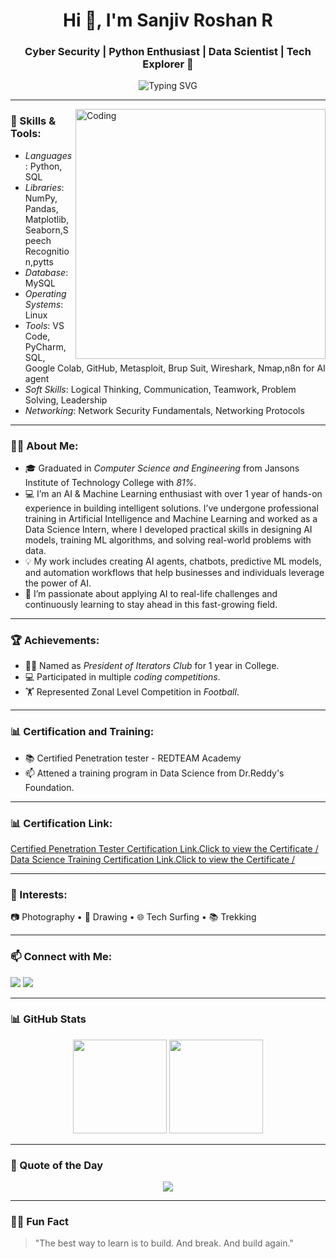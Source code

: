 <h1 align="center">Hi 👋, I'm Sanjiv Roshan R</h1>
<h3 align="center">Cyber Security | Python Enthusiast | Data Scientist | Tech Explorer 🚀</h3>

<p align="center">
  <img src="https://readme-typing-svg.demolab.com?font=Fira+Code&size=24&pause=1000&center=true&vCenter=true&width=435&lines=Python+Developer;Data+Scientist;Cloud+and+Networking+Explorer;Always+Learning+and+Building" alt="Typing SVG" />
</p>

---

<img align="right" alt="Coding" width="400" src="https://cdn.dribbble.com/users/1162077/screenshots/3848914/programmer.gif">

### 🔧 Skills & Tools:
- *Languages*: Python, SQL
- *Libraries*: NumPy, Pandas, Matplotlib, Seaborn,Speech Recognition,pytts
- *Database*: MySQL
- *Operating Systems*: Linux
- *Tools*: VS Code, PyCharm, SQL, Google Colab, GitHub, Metasploit, Brup Suit, Wireshark, Nmap,n8n for AI agent
- *Soft Skills*: Logical Thinking, Communication, Teamwork, Problem Solving, Leadership
- *Networking*: Network Security Fundamentals, Networking Protocols 

---

### 👨‍💻 About Me:
- 🎓 Graduated in *Computer Science and Engineering* from Jansons Institute of Technology College with *81%*.
- 💻 I’m an AI & Machine Learning enthusiast with over 1 year of hands-on experience in building intelligent solutions. I’ve undergone professional training in Artificial Intelligence and Machine Learning       and worked as a Data Science Intern, where I developed practical skills in designing AI models, training ML algorithms, and solving real-world problems with data.
- 💡  My work includes creating AI agents, chatbots, predictive ML models, and automation workflows that help businesses and individuals leverage the power of AI.
- 🚀 I’m passionate about applying AI to real-life challenges and continuously learning to stay ahead in this fast-growing field.



---

### 🏆 Achievements:
- 🧑‍💼 Named as *President of Iterators Club* for 1 year in College.
- 💻 Participated in multiple *coding competitions*.
- 🏋 Represented Zonal Level Competition in *Football*.
  
  
---

### 📊 Certification and Training:
- 📚 Certified Penetration tester - REDTEAM Academy
- 📫 Attened a training program in Data Science from Dr.Reddy's Foundation.

---

### 📊 Certification Link:
<p align="left">
  <a href="https://drive.google.com/file/d/1Rq20XThkPJ21sJnVLlL_RO5uh1dVGPGD/view?usp=sharing" target="_blank">Certified Penetration Tester Certification Link.Click to view the Certificate /</a>
  <a href="https://drive.google.com/file/d/1S-v69zFMOsMcmy11AYcKzbn1bofmtD-0/view?usp=sharing" target="_blank">Data Science Training Certification Link.Click to view the Certificate /</a>
</p>

---

### 🌱 Interests:
📷 Photography • 🌾 Drawing • 🌐 Tech Surfing • 📚 Trekking

---

### 📫 Connect with Me:

<p align="left">
  <a href="mailto:sanjukishan7@gmail.com"><img src="https://img.shields.io/badge/-Email-c14438?style=for-the-badge&logo=Gmail&logoColor=white" /></a>
  <a href="https://linkedin.com/in/https://www.linkedin.com/in/sanjiv-roshan-008523211/" target="_blank"><img src="https://img.shields.io/badge/-LinkedIn-blue?style=for-the-badge&logo=Linkedin&logoColor=white"/></a>
</p>

---

### 📊 GitHub Stats

<p align="center">
  <img src="https://github-readme-stats.vercel.app/api?username=Sanjukishan&show_icons=true&theme=radical" height="150">
  <img src="https://github-readme-stats.vercel.app/api/top-langs/?username=Sanjukishan&layout=compact&theme=radical" height="150">
</p>


---

### 🧠 Quote of the Day
<p align="center">
  <img src="https://quotes-github-readme.vercel.app/api?type=horizontal&theme=radical">
</p>

---

### 🧑‍🚀 Fun Fact
> "The best way to learn is to build. And break. And build again."

